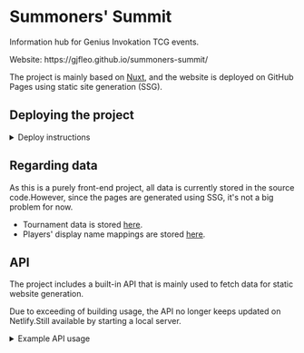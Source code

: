 # Summoners' Summit

Information hub for Genius Invokation TCG events.

Website: https\://gjfleo.github.io/summoners-summit/

The project is mainly based on [Nuxt](https://nuxt.com/), and the website is deployed on GitHub Pages using static site generation (SSG).

## Deploying the project

<details><summary>Deploy instructions</summary>

### Environment

- Node: 18.x
- pnpm

### Installing dependencies

```bash
pnpm i
```

### Deploying locally

```bash
pnpm run dev
```

### Generating static pages

```bash
pnpm run generate
```

To preview:

```bash
pnpm run preview:ssg
```

For generating static pages of the website to be uploaded to GitHub Pages or another hosting service of choice.

### Building

```bash
pnpm run build
```

To preview:

```bash
pnpm run preview
```

使用此命令构建 Node.js Server，可用于 API 调用。

</details>

## Regarding data

As this is a purely front-end project, all data is currently stored in the source code.However, since the pages are generated using SSG, it's not a big problem for now.

- Tournament data is stored [here](./server/data/tournaments).
- Players' display name mappings are stored [here](./server/data/players/index.ts).

## API

The project includes a built-in API that is mainly used to fetch data for static website generation.

Due to exceeding of building usage, the API no longer keeps updated on Netlify.Still available by starting a local server.

<details><summary>Example API usage</summary>

- [`/tournaments`](https://summoners-summit.netlify.app/api/v1/tournaments) - Get a list of all events.
  - [`?gameVersion=3.8`](https://summoners-summit.netlify.app/api/v1/tournaments?gameVersion=3.8) - Only get events from specified version. Default is all versions.
- [`/tournaments/:tournamentId`](https://summoners-summit.netlify.app/api/v1/tournaments/b7f4346442601d80) - Get general information of a tournament.
- [`/tournaments/:tournamentId/details`](https://summoners-summit.netlify.app/api/v1/tournaments/b7f4346442601d80/details) - 赛事信息，连同该赛事场次和对局
- [`/matches/:matchId`](https://summoners-summit.netlify.app/api/v1/matches/b7f4346442601d8001) - Get details of a specific match.
- [`/games`](https://summoners-summit.netlify.app/api/v1/games) - Get a list of games.
  - [`?limit=10&offset=10`](https://summoners-summit.netlify.app/api/v1/games?limit=10\&offset=10) - Game count and offset for pagination. Default is `limit=50`.
  - Other parameters TBA.
- [`/decks/:deckId`](https://summoners-summit.netlify.app/api/v1/decks/dd6dae64467a5555) - Get information of a specific deck.
- [`/team-stats`](https://summoners-summit.netlify.app/api/v1/team-stats) - Get statistics of all main deck combinations.

</details>
